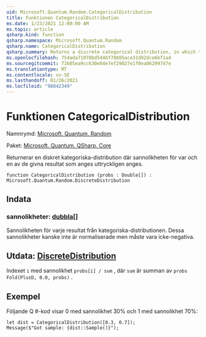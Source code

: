 ```yaml
---
uid: Microsoft.Quantum.Random.CategoricalDistribution
title: Funktionen CategoricalDistribution
ms.date: 1/23/2021 12:00:00 AM
ms.topic: article
qsharp.kind: function
qsharp.namespace: Microsoft.Quantum.Random
qsharp.name: CategoricalDistribution
qsharp.summary: Returns a discrete categorical distribution, in which the probability for each of a finite list of given outcomes is explicitly specified.
ms.openlocfilehash: 754ada71078bd5446f78885ace31d92dce6bf1a4
ms.sourcegitcommit: 71605ea9cc630e84e7ef29027e1f0ea06299747e
ms.translationtype: MT
ms.contentlocale: sv-SE
ms.lasthandoff: 01/26/2021
ms.locfileid: "98842349"
---
```

# <a name="categoricaldistribution-function"></a>Funktionen CategoricalDistribution

Namnrymd: [Microsoft. Quantum. Random](xref:Microsoft.Quantum.Random)

Paket: [Microsoft. Quantum. QSharp. Core](https://nuget.org/packages/Microsoft.Quantum.QSharp.Core)


Returnerar en diskret kategoriska-distribution där sannolikheten för var och en av de givna resultat som anges uttryckligen anges.

```qsharp
function CategoricalDistribution (probs : Double[]) : Microsoft.Quantum.Random.DiscreteDistribution
```


## <a name="input"></a>Indata

### <a name="probs--double"></a>sannolikheter: [dubbla](xref:microsoft.quantum.lang-ref.double)[]

Sannolikheten för varje resultat från kategoriska-distributionen.
Dessa sannolikheter kanske inte är normaliserade men måste vara icke-negativa.



## <a name="output--discretedistribution"></a>Utdata: [DiscreteDistribution](xref:Microsoft.Quantum.Random.DiscreteDistribution)

Indexet `i` med sannolikhet `probs[i] / sum` , där `sum` är summan av `probs` `Fold(PlusD, 0.0, probs)` .

## <a name="example"></a>Exempel

Följande Q #-kod visar 0 med sannolikhet 30% och 1 med sannolikhet 70%:

```qsharp
let dist = CategoricalDistribution([0.3, 0.7]);
Message($"Got sample: {dist::Sample()}");
```